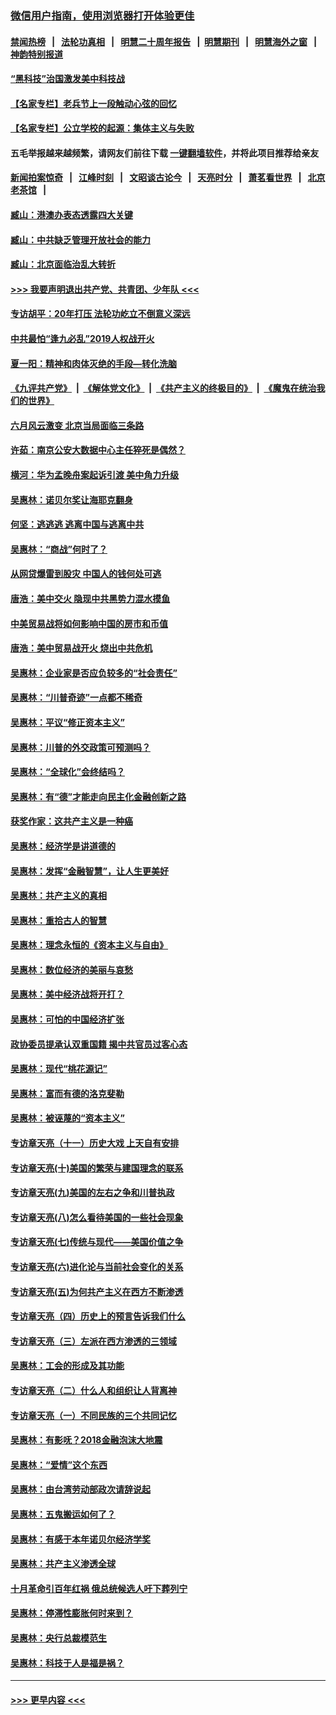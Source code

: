### [微信用户指南，使用浏览器打开体验更佳](https://github.com/gfw-breaker/banned-news1/blob/master/indexes/wechat-guide.md?t=0)
#### [禁闻热榜](热点新闻.md?t=0)  &nbsp;&nbsp;|&nbsp;&nbsp; [法轮功真相](https://github.com/gfw-breaker/truth/blob/master/README.md?t=0) &nbsp;&nbsp;|&nbsp;&nbsp; [明慧二十周年报告](https://github.com/gfw-breaker/mh-reports/blob/master/README.md?t=0) &nbsp;&nbsp;|&nbsp;&nbsp;[明慧期刊](https://github.com/gfw-breaker/mh-qikan) &nbsp;&nbsp;|&nbsp;&nbsp; [明慧海外之窗](https://github.com/gfw-breaker/mh-news/blob/master/README.md?t=0) &nbsp;&nbsp;|&nbsp;&nbsp; [神韵特别报道](https://github.com/gfw-breaker/mh-news/blob/master/shenyun.md?t=0)
#### [“黑科技”治国激发美中科技战](../pages/nsc423/n11638056.md?t=02030844) 
#### [【名家专栏】老兵节上一段触动心弦的回忆](../pages/nsc423/n11646016.md?t=02030844) 
#### [【名家专栏】公立学校的起源：集体主义与失败](../pages/nsc423/n11601833.md?t=02030844) 
#### 五毛举报越来越频繁，请网友们前往下载 [一键翻墙软件](https://github.com/gfw-breaker/ssr-accounts)，并将此项目推荐给亲友
#### [新闻拍案惊奇](https://github.com/gfw-breaker/banned-news1/blob/master/pages/link4.md) &nbsp;&nbsp;|&nbsp;&nbsp; [江峰时刻](https://github.com/gfw-breaker/banned-news1/blob/master/pages/link4.md) &nbsp;&nbsp;|&nbsp;&nbsp; [文昭谈古论今](https://github.com/gfw-breaker/banned-news1/blob/master/pages/link4.md) &nbsp;&nbsp;|&nbsp;&nbsp; [天亮时分](https://github.com/gfw-breaker/banned-news1/blob/master/pages/link4.md) &nbsp;&nbsp;|&nbsp;&nbsp; [萧茗看世界](https://github.com/gfw-breaker/banned-news1/blob/master/pages/link4.md) &nbsp;&nbsp;|&nbsp;&nbsp; [北京老茶馆](https://github.com/gfw-breaker/banned-news1/blob/master/pages/link4.md) &nbsp;&nbsp;|&nbsp;&nbsp; 
#### [臧山：港澳办表态透露四大关键](../pages/nsc423/n11421628.md?t=02030844) 
#### [臧山：中共缺乏管理开放社会的能力](../pages/nsc423/n11407457.md?t=02030844) 
#### [臧山：北京面临治乱大转折](../pages/nsc423/n11406895.md?t=02030844) 
#### [>>> 我要声明退出共产党、共青团、少年队 <<<](https://github.com/begood0513/goodnews/blob/master/quit/letter.md) 
#### [专访胡平：20年打压 法轮功屹立不倒意义深远](../pages/nsc423/n11398800.md?t=02030844) 
#### [中共最怕“逢九必乱”2019人权战开火](../pages/nsc423/n11385248.md?t=02030844) 
#### [夏一阳：精神和肉体灭绝的手段—转化洗脑](../pages/nsc423/n11368250.md?t=02030844) 
#### [《九评共产党》](https://github.com/begood0513/9ping.md/blob/master/README.md) &nbsp;|&nbsp; [《解体党文化》](../../../../jtdwh.md/blob/master/README.md)  &nbsp;|&nbsp; [《共产主义的终极目的》](../../../../gczydzjmd.md/blob/master/README.md) &nbsp;|&nbsp; [《魔鬼在统治我们的世界》](../../../../mgztzwmdsj.md/blob/master/README.md) 
#### [六月风云激变 北京当局面临三条路](../pages/nsc423/n11313668.md?t=02030844) 
#### [许茹：南京公安大数据中心主任猝死是偶然？](../pages/nsc423/n11064744.md?t=02030844) 
#### [横河：华为孟晚舟案起诉引渡 美中角力升级](../pages/nsc423/n11027230.md?t=02030844) 
#### [吴惠林：诺贝尔奖让海耶克翻身](../pages/nsc423/n10890049.md?t=02030844) 
#### [何坚：逃逃逃 逃离中国与逃离中共](../pages/nsc423/n10592891.md?t=02030844) 
#### [吴惠林：“商战”何时了？](../pages/nsc423/n10573558.md?t=02030844) 
#### [从网贷爆雷到股灾 中国人的钱何处可逃](../pages/nsc423/n10572800.md?t=02030844) 
#### [唐浩：美中交火 隐现中共黑势力混水摸鱼](../pages/nsc423/n10544040.md?t=02030844) 
#### [中美贸易战将如何影响中国的房市和币值](../pages/nsc423/n10543697.md?t=02030844) 
#### [唐浩：美中贸易战开火 烧出中共危机](../pages/nsc423/n10540126.md?t=02030844) 
#### [吴惠林：企业家是否应负较多的“社会责任”](../pages/nsc423/n10535022.md?t=02030844) 
#### [吴惠林：“川普奇迹”一点都不稀奇](../pages/nsc423/n10512808.md?t=02030844) 
#### [吴惠林：平议“修正资本主义”](../pages/nsc423/n10495724.md?t=02030844) 
#### [吴惠林：川普的外交政策可预测吗？](../pages/nsc423/n10462387.md?t=02030844) 
#### [吴惠林：“全球化”会终结吗？](../pages/nsc423/n10452838.md?t=02030844) 
#### [吴惠林：有“德”才能走向民主化金融创新之路](../pages/nsc423/n10432292.md?t=02030844) 
#### [获奖作家：这共产主义是一种癌](../pages/nsc423/n10431541.md?t=02030844) 
#### [吴惠林：经济学是讲道德的](../pages/nsc423/n10398014.md?t=02030844) 
#### [吴惠林：发挥“金融智慧”，让人生更美好](../pages/nsc423/n10375019.md?t=02030844) 
#### [吴惠林：共产主义的真相](../pages/nsc423/n10351394.md?t=02030844) 
#### [吴惠林：重拾古人的智慧](../pages/nsc423/n10337691.md?t=02030844) 
#### [吴惠林：理念永恒的《资本主义与自由》](../pages/nsc423/n10316274.md?t=02030844) 
#### [吴惠林：数位经济的美丽与哀愁](../pages/nsc423/n10292946.md?t=02030844) 
#### [吴惠林：美中经济战将开打？](../pages/nsc423/n10258825.md?t=02030844) 
#### [吴惠林：可怕的中国经济扩张](../pages/nsc423/n10219147.md?t=02030844) 
#### [政协委员提承认双重国籍 揭中共官员过客心态](../pages/nsc423/n10208809.md?t=02030844) 
#### [吴惠林：现代“桃花源记”](../pages/nsc423/n10185234.md?t=02030844) 
#### [吴惠林：富而有德的洛克斐勒](../pages/nsc423/n10142264.md?t=02030844) 
#### [吴惠林：被诬蔑的“资本主义”](../pages/nsc423/n10124816.md?t=02030844) 
#### [专访章天亮（十一）历史大戏 上天自有安排](../pages/nsc423/n10094905.md?t=02030844) 
#### [专访章天亮(十)美国的繁荣与建国理念的联系](../pages/nsc423/n10094899.md?t=02030844) 
#### [专访章天亮(九)美国的左右之争和川普执政](../pages/nsc423/n10094889.md?t=02030844) 
#### [专访章天亮(八)怎么看待美国的一些社会现象](../pages/nsc423/n10094857.md?t=02030844) 
#### [专访章天亮(七)传统与现代——美国价值之争](../pages/nsc423/n10093140.md?t=02030844) 
#### [专访章天亮(六)进化论与当前社会变化的关系](../pages/nsc423/n10092036.md?t=02030844) 
#### [专访章天亮(五)为何共产主义在西方不断渗透](../pages/nsc423/n10083620.md?t=02030844) 
#### [专访章天亮（四）历史上的预言告诉我们什么](../pages/nsc423/n10083606.md?t=02030844) 
#### [专访章天亮（三）左派在西方渗透的三领域](../pages/nsc423/n10081115.md?t=02030844) 
#### [吴惠林：工会的形成及其功能](../pages/nsc423/n10080633.md?t=02030844) 
#### [专访章天亮（二）什么人和组织让人背离神](../pages/nsc423/n10076637.md?t=02030844) 
#### [专访章天亮（一）不同民族的三个共同记忆](../pages/nsc423/n10074188.md?t=02030844) 
#### [吴惠林：有影呒？2018金融泡沫大地震](../pages/nsc423/n10040534.md?t=02030844) 
#### [吴惠林：“爱情”这个东西](../pages/nsc423/n10019423.md?t=02030844) 
#### [吴惠林：由台湾劳动部政次请辞说起](../pages/nsc423/n9979679.md?t=02030844) 
#### [吴惠林：五鬼搬运如何了？](../pages/nsc423/n9925338.md?t=02030844) 
#### [吴惠林：有感于本年诺贝尔经济学奖](../pages/nsc423/n9871883.md?t=02030844) 
#### [吴惠林：共产主义渗透全球](../pages/nsc423/n9812748.md?t=02030844) 
#### [十月革命引百年红祸 俄总统候选人吁下葬列宁](../pages/nsc423/n9810182.md?t=02030844) 
#### [吴惠林：停滞性膨胀何时来到？](../pages/nsc423/n9764136.md?t=02030844) 
#### [吴惠林：央行总裁模范生](../pages/nsc423/n9728134.md?t=02030844) 
#### [吴惠林：科技于人是福是祸？](../pages/nsc423/n9672982.md?t=02030844) 

----
#### [ >>> 更早内容 <<< ](../indexes/nsc423-earlier.md)
